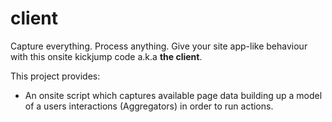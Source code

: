 client
======

Capture everything. Process anything. Give your site app-like behaviour with this onsite kickjump code a.k.a **the client**.

This project provides:

- An onsite script which captures available page data building up a model of a users interactions (Aggregators) in order to run actions.

